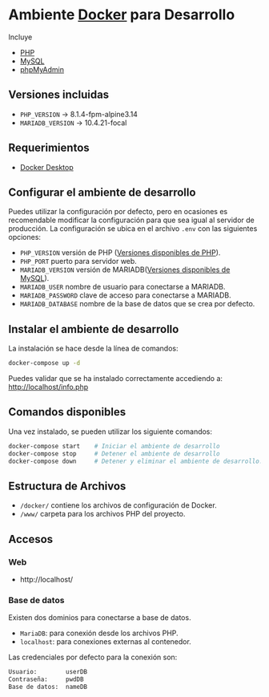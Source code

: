# Ambiente [Docker](https://www.docker.com) para Desarrollo
Incluye

* [PHP](https://www.php.net/)
* [MySQL](https://www.mysql.com/)
* [phpMyAdmin](https://www.phpmyadmin.net/) 

## Versiones incluidas
* `PHP_VERSION`     -> 8.1.4-fpm-alpine3.14
* `MARIADB_VERSION` -> 10.4.21-focal

## Requerimientos

* [Docker Desktop](https://www.docker.com/products/docker-desktop)

## Configurar el ambiente de desarrollo

Puedes utilizar la configuración por defecto, pero en ocasiones es recomendable modificar la configuración para que sea igual al servidor de producción. La configuración se ubica en el archivo `.env` con las siguientes opciones:

* `PHP_VERSION` versión de PHP ([Versiones disponibles de PHP](https://github.com/docker-library/docs/blob/master/php/README.md#supported-tags-and-respective-dockerfile-links)).
* `PHP_PORT` puerto para servidor web.
* `MARIADB_VERSION` versión de MARIADB([Versiones disponibles de MySQL](https://hub.docker.com/_/mariadb)).
* `MARIADB_USER` nombre de usuario para conectarse a MARIADB.
* `MARIADB_PASSWORD` clave de acceso para conectarse a MARIADB.
* `MARIADB_DATABASE` nombre de la base de datos que se crea por defecto.

## Instalar el ambiente de desarrollo

La instalación se hace desde la línea de comandos:
```zsh
docker-compose up -d
```
Puedes validar que se ha instalado correctamente accediendo a: [http://localhost/info.php](http://localhost/info.php)

## Comandos disponibles

Una vez instalado, se pueden utilizar los siguiente comandos:

```zsh
docker-compose start    # Iniciar el ambiente de desarrollo
docker-compose stop     # Detener el ambiente de desarrollo
docker-compose down     # Detener y eliminar el ambiente de desarrollo.
```

## Estructura de Archivos

* `/docker/` contiene los archivos de configuración de Docker.
* `/www/` carpeta para los archivos PHP del proyecto.

## Accesos

### Web

* http://localhost/

### Base de datos

Existen dos dominios para conectarse a base de datos.

* `MariaDB`: para conexión desde los archivos PHP.
* `localhost`: para conexiones externas al contenedor.

Las credenciales por defecto para la conexión son:
```zsh
Usuario:        userDB
Contraseña:     pwdDB
Base de datos:  nameDB
```
